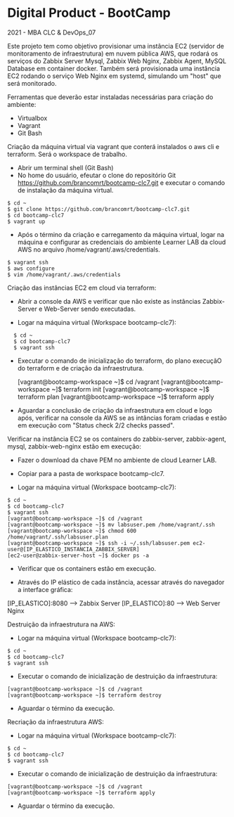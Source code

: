 # Digital Product - BootCamp 
2021 - MBA CLC & DevOps_07

Este projeto tem como objetivo provisionar uma instância EC2 (servidor de monitoramento de infraestrutura) em nuvem pública AWS, que rodará os serviços do Zabbix Server Mysql, Zabbix Web Nginx, Zabbix Agent, MySQL Database em container docker. Também será provisionada uma instância EC2 rodando o serviço Web Nginx em systemd, simulando um "host" que será monitorado. 


Ferramentas que deverão estar instaladas necessárias para criação do ambiente:

- Virtualbox
- Vagrant 
- Git Bash

Criação da máquina virtual via vagrant que conterá instalados o aws cli e terraform. Será o workspace de trabalho.

- Abrir um terminal shell (Git Bash)
- No home do usuário, efeutar o clone do repositório Git https://github.com/brancomrt/bootcamp-clc7.git e executar o comando de instalação da máquina virtual.
```
$ cd ~
$ git clone https://github.com/brancomrt/bootcamp-clc7.git 
$ cd bootcamp-clc7
$ vagrant up
```

- Após o término da criação e carregamento da máquina virtual, logar na máquina e configurar as credenciais do ambiente Learner LAB da cloud AWS no arquivo /home/vagrant/.aws/credentials.

```
$ vagrant ssh
$ aws configure 
$ vim /home/vagrant/.aws/credentials
```

Criação das instâncias EC2 em cloud via terraform:

  - Abrir a console da AWS e verificar que não existe as instâncias Zabbix-Server e Web-Server sendo executadas.

  - Logar na máquina virtual (Workspace bootcamp-clc7):
  ```
	$ cd ~
	$ cd bootcamp-clc7
	$ vagrant ssh
  ```
  - Executar o comando de inicialização do terraform, do plano execuçãO do terraform e de criação da infraestrutura.	
	
	[vagrant@bootcamp-workspace ~]$ cd /vagrant
	[vagrant@bootcamp-workspace ~]$ terraform init
	[vagrant@bootcamp-workspace ~]$ terraform plan
	[vagrant@bootcamp-workspace ~]$ terraform apply
	
- Aguardar a conclusão de criação da infraestrutura em cloud e logo após, verificar na console da AWS se as intâncias foram criadas e estão em execução com "Status check 2/2 checks passed".

Verificar na instância EC2 se os containers do zabbix-server, zabbix-agent, mysql, zabbix-web-nginx estão em execução:

- Fazer o download da chave PEM no ambiente de cloud Learner LAB.

- Copiar para a pasta de workspace bootcamp-clc7.

- Logar na máquina virtual (Workspace bootcamp-clc7):

```
$ cd ~
$ cd bootcamp-clc7
$ vagrant ssh
[vagrant@bootcamp-workspace ~]$ cd /vagrant
[vagrant@bootcamp-workspace ~]$ mv labsuser.pem /home/vagrant/.ssh
[vagrant@bootcamp-workspace ~]$ chmod 600 /home/vagrant/.ssh/labsuser.plan
[vagrant@bootcamp-workspace ~]$ ssh -i ~/.ssh/labsuser.pem ec2-user@[IP_ELASTICO_INSTANCIA_ZABBIX_SERVER]
[ec2-user@zabbix-server-host ~]$ docker ps -a
```

- Verificar que os containers estão em execução.

- Através do IP elástico de cada instância, acessar através do navegador a interface gráfica:

[IP_ELASTICO]:8080  --> Zabbix Server
[IP_ELASTICO]:80    --> Web Server Nginx

Destruição da infraestrutura na AWS:

- Logar na máquina virtual (Workspace bootcamp-clc7):

```
$ cd ~
$ cd bootcamp-clc7
$ vagrant ssh
```

- Executar o comando de inicialização de destruição da infraestrutura:

```
[vagrant@bootcamp-workspace ~]$ cd /vagrant
[vagrant@bootcamp-workspace ~]$ terraform destroy
```
- Aguardar o término da execução.


Recriação da infraestrutura AWS:

- Logar na máquina virtual (Workspace bootcamp-clc7):

```
$ cd ~
$ cd bootcamp-clc7
$ vagrant ssh
```

- Executar o comando de inicialização de destruição da infraestrutura:

```	
[vagrant@bootcamp-workspace ~]$ cd /vagrant
[vagrant@bootcamp-workspace ~]$ terraform apply
```

- Aguardar o término da execução.
